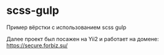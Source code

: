 # scss-gulp
Пример вёрстки с использованием scss gulp

Далее проект был посажен на Yii2 и работает на домене: https://secure.forbiz.su/

